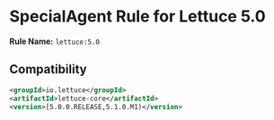 # SpecialAgent Rule for Lettuce 5.0

**Rule Name:** `lettuce:5.0`

## Compatibility

```xml
<groupId>io.lettuce</groupId>
<artifactId>lettuce-core</artifactId>
<version>[5.0.0.RELEASE,5.1.0.M1)</version>
```